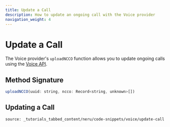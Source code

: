 ```yaml
---
title: Update a Call
description: How to update an ongoing call with the Voice provider
navigation_weight: 4
---
```


# Update a Call

The Voice provider's `uploadNCCO` function allows you to update ongoing calls using the [Voice API](/voice/voice-api/overview).

## Method Signature
```javascript
uploadNCCO(uuid: string, ncco: Record<string, unknown>[])
```

## Updating a Call

```tabbed_content
source: _tutorials_tabbed_content/neru/code-snippets/voice/update-call
```